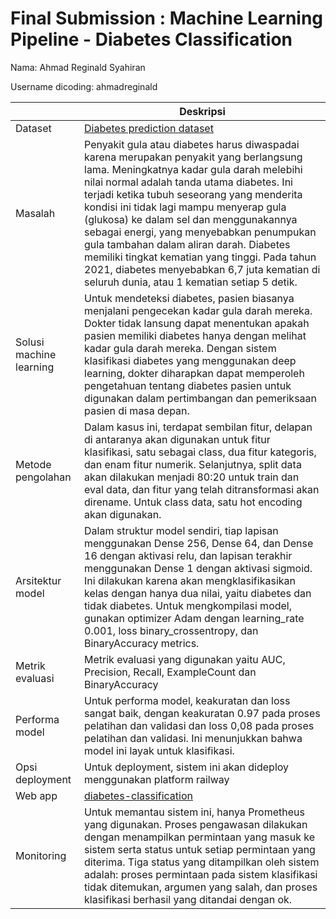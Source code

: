# Final Submission : Machine Learning Pipeline - Diabetes Classification
Nama: Ahmad Reginald Syahiran

Username dicoding: ahmadreginald


| | Deskripsi |
| ----------- | ----------- |
| Dataset | [Diabetes prediction dataset](https://www.kaggle.com/datasets/iammustafatz/diabetes-prediction-dataset) |
| Masalah | Penyakit gula atau diabetes harus diwaspadai karena merupakan penyakit yang berlangsung lama. Meningkatnya kadar gula darah melebihi nilai normal adalah tanda utama diabetes. Ini terjadi ketika tubuh seseorang yang menderita kondisi ini tidak lagi mampu menyerap gula (glukosa) ke dalam sel dan menggunakannya sebagai energi, yang menyebabkan penumpukan gula tambahan dalam aliran darah. Diabetes memiliki tingkat kematian yang tinggi. Pada tahun 2021, diabetes menyebabkan 6,7 juta kematian di seluruh dunia, atau 1 kematian setiap 5 detik. |
| Solusi machine learning | Untuk mendeteksi diabetes, pasien biasanya menjalani pengecekan kadar gula darah mereka. Dokter tidak lansung dapat menentukan apakah pasien memiliki diabetes hanya dengan melihat kadar gula darah mereka. Dengan sistem klasifikasi diabetes yang menggunakan deep learning, dokter diharapkan dapat memperoleh pengetahuan tentang diabetes pasien untuk digunakan dalam pertimbangan dan pemeriksaan pasien di masa depan. |
| Metode pengolahan | Dalam kasus ini, terdapat sembilan fitur, delapan di antaranya akan digunakan untuk fitur klasifikasi, satu sebagai class, dua fitur kategoris, dan enam fitur numerik. Selanjutnya, split data akan dilakukan menjadi 80:20 untuk train dan eval data, dan fitur yang telah ditransformasi akan direname. Untuk class data, satu hot encoding akan digunakan. |
| Arsitektur model | Dalam struktur model sendiri, tiap lapisan menggunakan Dense 256, Dense 64, dan Dense 16 dengan aktivasi relu, dan lapisan terakhir menggunakan Dense 1 dengan aktivasi sigmoid. Ini dilakukan karena akan mengklasifikasikan kelas dengan hanya dua nilai, yaitu diabetes dan tidak diabetes. Untuk mengkompilasi model, gunakan optimizer Adam dengan learning_rate 0.001, loss binary_crossentropy, dan BinaryAccuracy metrics. |
| Metrik evaluasi | Metrik evaluasi yang digunakan yaitu AUC, Precision, Recall, ExampleCount dan BinaryAccuracy |
| Performa model | Untuk performa model, keakuratan dan loss sangat baik, dengan keakuratan 0.97 pada proses pelatihan dan validasi dan loss 0,08 pada proses pelatihan dan validasi. Ini menunjukkan bahwa model ini layak untuk klasifikasi. |
| Opsi deployment | Untuk deployment, sistem ini akan dideploy menggunakan platform railway |
| Web app | [diabetes-classification]()|
| Monitoring | Untuk memantau sistem ini, hanya Prometheus yang digunakan. Proses pengawasan dilakukan dengan menampilkan permintaan yang masuk ke sistem serta status untuk setiap permintaan yang diterima. Tiga status yang ditampilkan oleh sistem adalah: proses permintaan pada sistem klasifikasi tidak ditemukan, argumen yang salah, dan proses klasifikasi berhasil yang ditandai dengan ok. |
